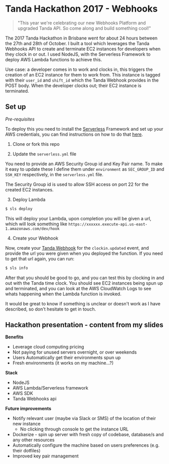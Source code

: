# Tanda Hackathon 2017 - Webhooks

> "This year we're celebrating our new Webhooks Platform and upgraded Tanda API. So come along and build something cool!"

The 2017 Tanda Hackathon in Brisbane went for about 24 hours between the 27th and 28th of October. I built a tool which leverages the Tanda Webhooks API to create and terminate EC2 instances for developers when they clock in or out. I used NodeJS, with the Serverless Framework to deploy AWS Lambda functions to achieve this.

Use case: a developer comes in to work and clocks in, this triggers the creation of an EC2 instance for them to work from. This instance is tagged with their `user_id` and `shift_id` which the Tanda Webhook provides in the POST body. When the developer clocks out; their EC2 instance is terminated.

## Set up

*Pre-requisites*

To deploy this you need to install the [Serverless](https://serverless.com/) Framework and set up your AWS credentials, you can find instructions on how to do that [here](https://serverless.com/framework/docs/getting-started/).

1. Clone or fork this repo

2. Update the `serverless.yml` file

  You need to provide an AWS Security Group id and Key Pair name. To make it easy to update these I define them under `environment` as `SEC_GROUP_ID` and `SSH_KEY` respectively, in the `serverless.yml` file.

  The Security Group id is used to allow SSH access on port 22 for the created EC2 instances.

3. Deploy Lambda

  ```bash
  $ sls deploy
  ```

  This will deploy your Lambda, upon completion you will be given a url, which will look something like `https://xxxxxx.execute-api.us-east-1.amazonaws.com/dev/hook`

4. Create your Webhook

  Now, create your [Tanda Webhook](https://my.tanda.co/api/webhooks) for the `clockin.updated` event, and provide the url you were given when you deployed the function. If you need to get that url again, you can run:
  ```bash
  $ sls info
  ```

After that you should be good to go, and you can test this by clocking in and out with the Tanda time clock. You should see EC2 instances being spun up and terminated, and you can look at the AWS CloudWatch Logs to see whats happening when the Lambda function is invoked.

It would be great to know if something is unclear or doesn't work as I have described, so don't hesitate to get in touch.

## Hackathon presentation - content from my slides

**Benefits**

 - Leverage cloud computing pricing
  - Not paying for unused servers overnight, or over weekends
 - Users Automatically get their environments spun up
 - Fresh environments (it works on my machine...?)

**Stack**

 - NodeJS
 - AWS Lambda/Serverless framework
 - AWS SDK
 - Tanda Webhooks api


**Future improvements**

- Notify relevant user (maybe via Slack or SMS) of the location of their new instance
  - No clicking through console to get the instance URL
- Dockerize - spin up server with fresh copy of codebase, database/s and any other resources
- Automatically configure the machine based on users preferences (e.g. their dotfiles)
- Improved key pair management
